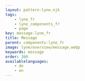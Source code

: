 ```yaml
---
layout: pattern-lyne.njk
tags: 
    - lyne_fr
    - lyne_components_fr
    - page
key: message-lyne_fr
title: Message
parent: components-lyne_fr
image: lyne/overview/message.webp
keywords: message
order: 260
availablelanguages: 
    - de
    - en
---
```

